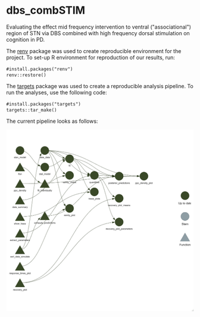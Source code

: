 # dbs_combSTIM
Evaluating the effect mid frequency intervention to ventral ("associational") region of STN via DBS combined with high frequency dorsal stimulation on cognition in PD.

The [renv](https://rstudio.github.io/renv/) package was used to create reproducible environment for the project.
To set-up R environment for reproduction of our results, run:

```
#install.packages("renv")
renv::restore()
```

The [targets](https://docs.ropensci.org/targets/) package was used to create a reproducible analysis pipeline.
To run the analyses, use the following code:

```
#install.packages("targets")
targets::tar_make()
```


The current pipeline looks as follows:

![](pipeline.jpeg)
